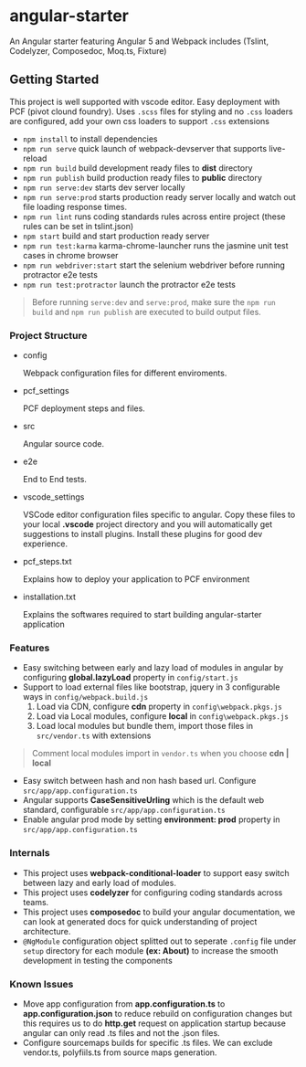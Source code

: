 
# angular-starter
An Angular starter featuring Angular 5 and Webpack includes (Tslint, Codelyzer, Composedoc, Moq.ts, Fixture)

## Getting Started
This project is well supported with vscode editor. Easy deployment with PCF (pivot clound foundry).
Uses `.scss` files for styling and no `.css` loaders are configured, add your own css loaders to support `.css` extensions

- `npm install` to install dependencies
- `npm run serve` quick launch of webpack-devserver that supports live-reload
- `npm run build` build development ready files to **dist** directory
- `npm run publish` build production ready files to **public** directory
- `npm run serve:dev` starts dev server locally
- `npm run serve:prod` starts production ready server locally and watch out file loading response times.
- `npm run lint` runs coding standards rules across entire project (these rules can be set in tslint.json)
- `npm start` build and start production ready server
- `npm run test:karma` karma-chrome-launcher runs the jasmine unit test cases in chrome browser
- `npm run webdriver:start` start the selenium webdriver before running protractor e2e tests
- `npm run test:protractor` launch the protractor e2e tests

> Before running `serve:dev` and `serve:prod`, make sure the `npm run build` and `npm run publish` are executed to build output files.

### Project Structure
- config 
  
  Webpack configuration files for different enviroments.
- pcf_settings
  
  PCF deployment steps and files.
- src

  Angular source code.
- e2e

  End to End tests.
- vscode_settings

  VSCode editor configuration files specific to angular. Copy these files to your local **.vscode** project directory and you will automatically get suggestions to install plugins. Install these plugins for good dev experience.
- pcf_steps.txt
  
  Explains how to deploy your application to PCF environment
- installation.txt
 
  Explains the softwares required to start building angular-starter application
 

### Features

- Easy switching between early and lazy load of modules in angular by configuring **global.lazyLoad** property in `config/start.js`
- Support to load external files like bootstrap, jquery in 3 configurable ways in `config/webpack.build.js`
    1. Load via CDN, configure **cdn** property in `config\webpack.pkgs.js`
    2. Load via Local modules, configure **local** in `config\webpack.pkgs.js`
    3. Load local modules but bundle them, import those files in `src/vendor.ts` with extensions
>Comment local modules import in `vendor.ts` when you choose **cdn | local**
- Easy switch between hash and non hash based url. Configure `src/app/app.configuration.ts`
- Angular supports **CaseSensitiveUrling** which is the default web standard, configurable `src/app/app.configuration.ts`
- Enable angular prod mode by setting **environment: prod** property in `src/app/app.configuration.ts`

### Internals
- This project uses **webpack-conditional-loader** to support easy switch between lazy and early load of modules.
- This project uses **codelyzer** for configuring coding standards across teams.
- This project uses **composedoc** to build your angular documentation, we can look at generated docs for quick understanding of project architecture.
- `@NgModule` configuration object splitted out to seperate `.config` file under `setup` directory for each module **(ex: About)** to increase the smooth development in testing the components

### Known Issues
- Move app configuration from **app.configuration.ts** to **app.configuration.json** to reduce rebuild on configuration changes but this requires us to do **http.get** request on application startup because angular can only read .ts files and not the .json files.
- Configure sourcemaps builds for specific .ts files. We can exclude vendor.ts, polyfiils.ts from source maps generation.

